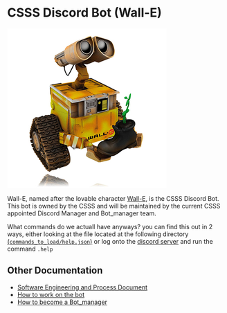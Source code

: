 # CSSS Discord Bot (Wall-E)  

![The One and Only, Lovable Wall-E](wall_e_pic.jpg)

Wall-E, named after the lovable character [Wall-E](https://en.wikipedia.org/wiki/WALL-E), is the CSSS Discord Bot. This bot is owned by the CSSS and will be maintained by the current CSSS appointed Discord Manager and Bot_manager team.  
  
What commands do we actuall have anyways? you can find this out in 2 ways, either looking at the file located at the following directory [(`commands_to_load/help.json`)](https://github.com/CSSS/wall_e/blob/master/commands_to_load/help.json) or log onto the [discord server](https://discord.gg/9jZ5wa8?fbclid=IwAR3rKhuygMViNlOH0CoLmIloA-X-5RjIelevzIj25uwEHq-RimIb5T1xWYs) and run the command `.help`  
  
## Other Documentation
- [Software Engineering and Process Document](documentation/Software%20Engineering%20and%20Process%20Document)
- [How to work on the bot](documentation/Working_on_the_Bot.md)  
- [How to become a Bot_manager](documentation/Being_a_Bot_manager.md)
